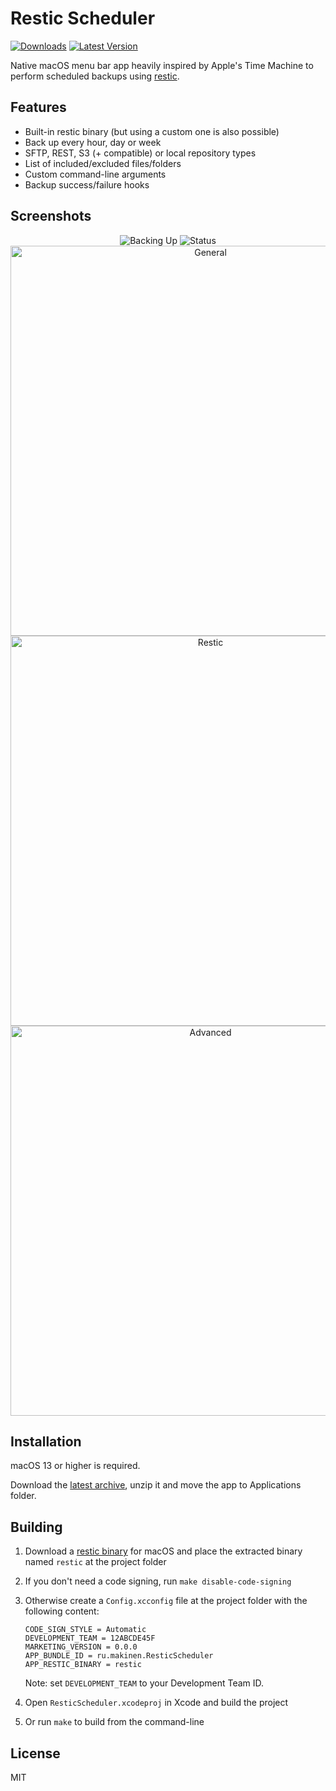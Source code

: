 # Restic Scheduler

[![Downloads](https://img.shields.io/github/downloads/sergeymakinen/ResticScheduler/total)](https://github.com/sergeymakinen/ResticScheduler/releases)
[![Latest Version](https://img.shields.io/github/v/release/sergeymakinen/ResticScheduler)](https://github.com/sergeymakinen/ResticScheduler/releases/latest)

Native macOS menu bar app heavily inspired by Apple's Time Machine to perform scheduled backups using [restic](https://github.com/restic/restic).

## Features

* Built-in restic binary (but using a custom one is also possible)
* Back up every hour, day or week
* SFTP, REST, S3 (+ compatible) or local repository types
* List of included/excluded files/folders
* Custom command-line arguments
* Backup success/failure hooks

## Screenshots

<p align="center">
  <img alt="Backing Up" src="https://github.com/user-attachments/assets/acde0a7e-551b-49d1-8173-6a24ad7e4e4c">
  <img alt="Status" src="https://github.com/user-attachments/assets/19d1a2b8-a40d-43a4-80b3-07c95e808c37">
  <img width="624" alt="General" src="https://github.com/user-attachments/assets/527ddf84-f83e-4c4d-80e6-4f532defc364">
  <img width="624" alt="Restic" src="https://github.com/user-attachments/assets/c310068f-39c8-4350-990c-f5a9533de7e7">
  <img width="624" alt="Advanced" src="https://github.com/user-attachments/assets/de57a69c-c609-4106-be14-39429bc0716d">
</p>

## Installation

macOS 13 or higher is required.

Download the [latest archive](https://github.com/sergeymakinen/ResticScheduler/releases/latest), unzip it and move the app to Applications folder.

## Building

1. Download a [restic binary](https://github.com/restic/restic/releases/latest) for macOS and place the extracted binary named `restic` at the project folder
2. If you don't need a code signing, run `make disable-code-signing`
3. Otherwise create a `Config.xcconfig` file at the project folder with the following content:

    ```env
    CODE_SIGN_STYLE = Automatic
    DEVELOPMENT_TEAM = 12ABCDE45F
    MARKETING_VERSION = 0.0.0
    APP_BUNDLE_ID = ru.makinen.ResticScheduler
    APP_RESTIC_BINARY = restic
    ```

    Note: set `DEVELOPMENT_TEAM` to your Development Team ID.

4. Open `ResticScheduler.xcodeproj` in Xcode and build the project
5. Or run `make` to build from the command-line

## License

MIT
